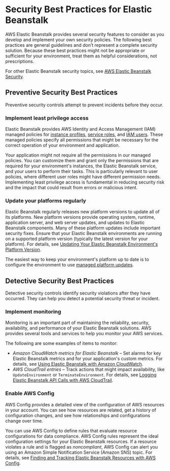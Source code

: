 # Security Best Practices for Elastic Beanstalk<a name="security-best-practices"></a>

AWS Elastic Beanstalk provides several security features to consider as you develop and implement your own security policies\. The following best practices are general guidelines and don’t represent a complete security solution\. Because these best practices might not be appropriate or sufficient for your environment, treat them as helpful considerations, not prescriptions\.

For other Elastic Beanstalk security topics, see [AWS Elastic Beanstalk Security](security.md)\.

## Preventive Security Best Practices<a name="security-best-practices.preventive"></a>

Preventive security controls attempt to prevent incidents before they occur\.

### Implement least privilege access<a name="security-best-practices.preventive.least-priv"></a>

Elastic Beanstalk provides AWS Identity and Access Management \(IAM\) managed policies for [instance profiles](iam-instanceprofile.md), [service roles](iam-servicerole.md), and [IAM users](AWSHowTo.iam.managed-policies.md)\. These managed policies specify all permissions that might be necessary for the correct operation of your environment and application\.

Your application might not require all the permissions in our managed policies\. You can customize them and grant only the permissions that are required for your environment's instances, the Elastic Beanstalk service, and your users to perform their tasks\. This is particularly relevant to user policies, where different user roles might have different permission needs\. Implementing least privilege access is fundamental in reducing security risk and the impact that could result from errors or malicious intent\.

### Update your platforms regularly<a name="security-best-practices.preventive.update"></a>

Elastic Beanstalk regularly releases new platform versions to update all of its platforms\. New platform versions provide operating system, runtime, application server, and web server updates, and updates to Elastic Beanstalk components\. Many of these platform updates include important security fixes\. Ensure that your Elastic Beanstalk environments are running on a supported platform version \(typically the latest version for your platform\)\. For details, see [Updating Your Elastic Beanstalk Environment's Platform Version](using-features.platform.upgrade.md)\.

The easiest way to keep your environment's platform up to date is to configure the environment to use [managed platform updates](environment-platform-update-managed.md)\.

## Detective Security Best Practices<a name="security-best-practices.detective"></a>

Detective security controls identify security violations after they have occurred\. They can help you detect a potential security threat or incident\.

### Implement monitoring<a name="security-best-practices.detective.monitor"></a>

Monitoring is an important part of maintaining the reliability, security, availability, and performance of your Elastic Beanstalk solutions\. AWS provides several tools and services to help you monitor your AWS services\.

The following are some examples of items to monitor:
+ *Amazon CloudWatch metrics for Elastic Beanstalk* – Set alarms for key Elastic Beanstalk metrics and for your application's custom metrics\. For details, see [Using Elastic Beanstalk with Amazon CloudWatch](AWSHowTo.cloudwatch.md)\.
+ *AWS CloudTrail entries* – Track actions that might impact availability, like `UpdateEnvironment` or `TerminateEnvironment`\. For details, see [Logging Elastic Beanstalk API Calls with AWS CloudTrail](AWSHowTo.cloudtrail.md)\.

### Enable AWS Config<a name="security-best-practices.detective.config"></a>

AWS Config provides a detailed view of the configuration of AWS resources in your account\. You can see how resources are related, get a history of configuration changes, and see how relationships and configurations change over time\.

You can use AWS Config to define rules that evaluate resource configurations for data compliance\. AWS Config rules represent the ideal configuration settings for your Elastic Beanstalk resources\. If a resource violates a rule and is flagged as *noncompliant*, AWS Config can alert you using an Amazon Simple Notification Service \(Amazon SNS\) topic\. For details, see [Finding and Tracking Elastic Beanstalk Resources with AWS Config](AWSHowTo.config.md)\.